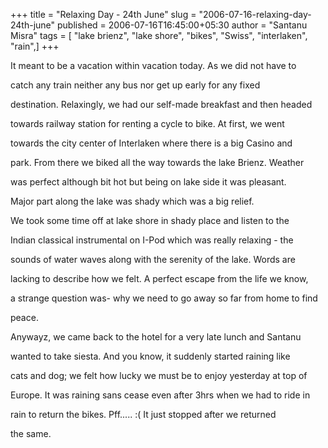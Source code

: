 +++
title = "Relaxing Day - 24th June"
slug = "2006-07-16-relaxing-day-24th-june"
published = 2006-07-16T16:45:00+05:30
author = "Santanu Misra"
tags = [ "lake brienz", "lake shore", "bikes", "Swiss", "interlaken", "rain",]
+++


It meant to be a vacation within vacation today. As we did not have to
catch any train neither any bus nor get up early for any fixed
destination. Relaxingly, we had our self-made breakfast and then headed
towards railway station for renting a cycle to bike. At first, we went
towards the city center of Interlaken where there is a big Casino and
park. From there we biked all the way towards the lake Brienz. Weather
was perfect although bit hot but being on lake side it was pleasant.
Major part along the lake was shady which was a big relief.

  

  



We took some time off at lake shore in shady place and listen to the
Indian classical instrumental on I-Pod which was really relaxing - the
sounds of water waves along with the serenity of the lake. Words are
lacking to describe how we felt. A perfect escape from the life we know,
a strange question was- why we need to go away so far from home to find
peace.

  
Anywayz, we came back to the hotel for a very late lunch and Santanu
wanted to take siesta. And you know, it suddenly started raining like
cats and dog; we felt how lucky we must be to enjoy yesterday at top of
Europe. It was raining sans cease even after 3hrs when we had to ride in
rain to return the bikes. Pff..... :( It just stopped after we returned
the same.

